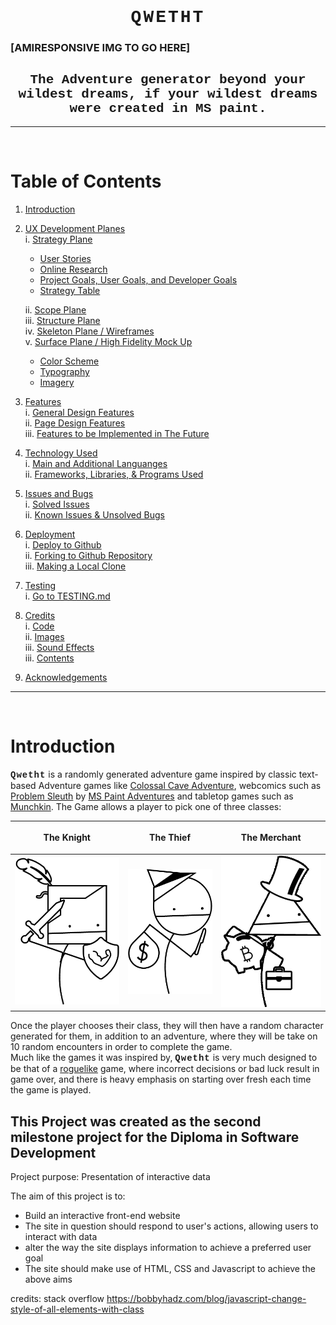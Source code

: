 <h1 style="
text-align: Center; 
text-transform: uppercase; 
font-family: 'Courier New', Courier, monospace; 
letter-spacing: 3px;
font-weight: 700;
">
Qwetht
</h1>

### [AMIRESPONSIVE IMG TO GO HERE]

<h2 style="
text-align: center;
font-family: 'Courier New', Courier, monospace;
">
The Adventure generator beyond your wildest dreams, if your wildest dreams were created in MS paint.
</h2>

<hr>
<br>

# Table of Contents
1. [Introduction](#introduction)  
2. [UX Development Planes]()   
   i. [Strategy Plane]()  
   - [User Stories]()  
   - [Online Research]()  
   - [Project Goals, User Goals, and Developer Goals]()  
   - [Strategy Table]()

   ii. [Scope Plane]()  
   iii. [Structure Plane]()  
   iv. [Skeleton Plane / Wireframes](h)  
   v. [Surface Plane / High Fidelity Mock Up]()  
   - [Color Scheme]()  
   - [Typography]()  
   - [Imagery]()  

3. [Features]()  
   i. [General Design Features]()  
   ii. [Page Design Features]()   
   iii. [Features to be Implemented in The Future]()

4. [Technology Used]()  
   i. [Main and Additional Languanges]()  
   ii. [Frameworks, Libraries, & Programs Used]()  

5. [Issues and Bugs]()  
   i. [Solved Issues]()  
   ii. [Known Issues & Unsolved Bugs]()  

6. [Deployment]()  
   i. [Deploy to Github]()  
   ii. [Forking to Github Repository]()  
   iii. [Making a Local Clone]()  

7. [Testing]()   
   i. [Go to TESTING.md]()  

8. [Credits]()  
   i. [Code]()  
   ii. [Images]()  
   iii. [Sound Effects]()  
   iii. [Contents]()   

9. [Acknowledgements]()

<hr>
<br>

# Introduction
<span style="
font-family: 'Courier New', Courier, monospace;
font-weight: 700;
letter-spacing: 1px;">
Qwetht</span> is a randomly generated adventure game inspired by classic text-based Adventure games like [Colossal Cave Adventure](https://en.wikipedia.org/wiki/Colossal_Cave_Adventure), webcomics such as [Problem Sleuth](http://www.mspaintadventures.com/newindex.php?viewmap=4) by [MS Paint Adventures](http://www.mspaintadventures.com/newindex.php) and tabletop games such as [Munchkin](https://en.wikipedia.org/wiki/Munchkin_(card_game)). The Game allows a player to pick one of three classes:

| <p style="text-align: center;">The Knight</p> | <p style="text-align: center;">The Thief</p> | <p style="text-align: center;">The Merchant</p> |
| ---------- | --------- | ------------ |
| ![Knight](assets/images/jobs/knight.webp) | ![Thief](assets/images/jobs/thief.webp) | ![Merchant](assets/images/jobs/merchant.webp) |

Once the player chooses their class, they will then have a random character generated for them, in addition to an adventure, where they will be take on 10 random encounters in order to complete the game.
<br>
Much like the games it was inspired by, <span style="
font-family: 'Courier New', Courier, monospace;
font-weight: 700;
letter-spacing: 1px;">
Qwetht</span> is very much designed to be that of a [roguelike](https://en.wikipedia.org/wiki/Roguelike) game, where incorrect decisions or bad luck result in game over, and there is heavy emphasis on starting over fresh each time the game is played.

## This Project was created as the second milestone project for the Diploma in Software Development

Project purpose: Presentation of interactive data

The aim of this project is to:
 - Build an interactive front-end website
 - The site in question should respond to user's actions, allowing users to interact with data
 - alter the way the site displays information to achieve a preferred user goal
 - The site should make use of HTML, CSS and Javascript to achieve the above aims

credits:
stack overflow
https://bobbyhadz.com/blog/javascript-change-style-of-all-elements-with-class